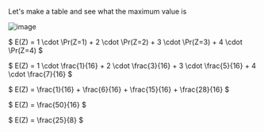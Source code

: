 Let's make a table and see what the maximum value is

![image](/images/comp2804/2022-winter-final/18/image.png)

$ E(Z) = 1 \cdot \Pr(Z=1) + 2 \cdot \Pr(Z=2) + 3 \cdot \Pr(Z=3) + 4 \cdot \Pr(Z=4) $

$ E(Z) = 1 \cdot \frac{1}{16} + 2 \cdot \frac{3}{16} + 3 \cdot \frac{5}{16} + 4 \cdot \frac{7}{16} $

$ E(Z) = \frac{1}{16} + \frac{6}{16} + \frac{15}{16} + \frac{28}{16} $

$ E(Z) = \frac{50}{16} $

$ E(Z) = \frac{25}{8} $
